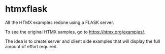 # htmxflask
All the HTMX examples redone using a FLASK server.   

To see the original HTMX samples, go to 
https://htmx.org/examples/. 

The idea is to create server and client side examples 
that will display the full amount of effort required.


